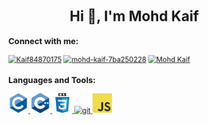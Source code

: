 <h1 align="center">Hi 👋, I'm Mohd Kaif</h1>



<h3 align="left">Connect with me:</h3>
<p align="left">
<a href="https://twitter.com/Kaif84870175" target="blank"><img align="center" src="https://raw.githubusercontent.com/rahuldkjain/github-profile-readme-generator/master/src/images/icons/Social/twitter.svg" alt="Kaif84870175" height="30" width="40" /></a>
<a href="https://www.linkedin.com/in/mohd-kaif-7ba250228/" target="blank"><img align="center" src="https://raw.githubusercontent.com/rahuldkjain/github-profile-readme-generator/master/src/images/icons/Social/linked-in-alt.svg" alt="mohd-kaif-7ba250228" height="30" width="40" /></a>
<a href="https://www.instagram.com/_mdkaif_._/" target="blank"><img align="center" src="https://raw.githubusercontent.com/rahuldkjain/github-profile-readme-generator/master/src/images/icons/Social/instagram.svg" alt="Mohd Kaif" height="30" width="40" /></a>
</p>

<h3 align="left">Languages and Tools:</h3>
<p align="left"> <a href="https://www.cprogramming.com/" target="_blank"> <img src="https://raw.githubusercontent.com/devicons/devicon/master/icons/c/c-original.svg" alt="c" width="40" height="40"/> </a> <a href="https://www.w3schools.com/cpp/" target="_blank"> <img src="https://raw.githubusercontent.com/devicons/devicon/master/icons/cplusplus/cplusplus-original.svg" alt="cplusplus" width="40" height="40"/> </a> <a href="https://www.w3schools.com/css/" target="_blank"> <img src="https://raw.githubusercontent.com/devicons/devicon/master/icons/css3/css3-original-wordmark.svg" alt="css3" width="40" height="40"/> </a>  <a href="https://git-scm.com/" target="_blank"> <img src="https://www.vectorlogo.zone/logos/git-scm/git-scm-icon.svg" alt="git" width="40" height="40"/> </a> <a href="https://developer.mozilla.org/en-US/docs/Web/JavaScript" target="_blank"> <img src="https://raw.githubusercontent.com/devicons/devicon/master/icons/javascript/javascript-original.svg" alt="javascript" width="40" height="40"/> </a>
</p>


<!--<p><img align="left" src="https://github-readme-stats.vercel.app/api/top-langs?username=kaif-stack&show_icons=true&theme=tokyonight&locale=en&layout=compact" alt="kaif-stack" /></p>
<br>

<p>&nbsp;<img align="left" src="https://github-readme-stats.vercel.app/api?username=kaif-stack&show_icons=true&theme=dark&locale=en" alt="UtkarshAhuja2003" /></p>--!>
